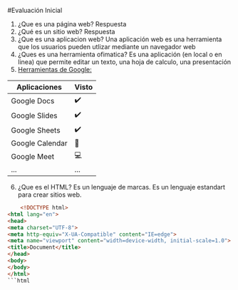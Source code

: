 #Evaluación Inicial

1. ¿Que es una página web? 
    Respuesta
2. ¿Qué es un sitio web?
    Respuesta
3.  ¿Que es una aplicacion web?
    Una aplicación web es una herramienta que los usuarios pueden utlizar mediante  un navegador web
4. ¿Ques es una herramienta ofimatica?
    Es una aplicación (en local o en linea) que permite editar un texto, una hoja de calculo, una presentación
5. [Herramientas de Google:]( https://www.google.com/intl/es-419/chrome/browser-tools/)

| Aplicaciones | Visto |
|--------------| ---------------|
| Google Docs | ✔️ |
| Google Slides | ✔️ |
| Google Sheets | ✔️ |
|Google Calendar | 📆 |
|Google Meet | 💻 |
| ... | ... |

6. ¿Que es el HTML?
Es un lenguaje de marcas. Es un lenguaje estandart para crear sitios web.
```html
    <!DOCTYPE html>
<html lang="en">
<head>
<meta charset="UTF-8">
<meta http-equiv="X-UA-Compatible" content="IE=edge">
<meta name="viewport" content="width=device-width, initial-scale=1.0">
<title>Document</title>
</head>
<body>
</body>
</html>
```html
